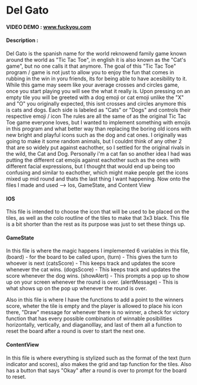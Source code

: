 # Del Gato
#### VIDEO DEMO : www.fuckyou.com
#### Description :
  Del Gato is the spanish name for the world reknowend family game known around the world as "Tic Tac Toe", in english it is also known as the "Cat's game", but no one calls it that anymore.
  The goal of this "Tic Tac Toe" program / game is not just to allow you to enjoy the fun that comes in rubbing in the win in yoru friends, its for being able to have acesibility to it.
 While this game may seem like your average crosses and circles game, once you start playing you will see the what it really is.
 Upon pressing on an empty tile you will be greeted with a dog emoji or cat emoji unlike the "X" and "O" you originally expected, this isnt crosses and circles anymore this is cats and dogs. Each side is labeled as "Cats" or "Dogs" and controls their respective emoji / icon
The rules are all the same of as the original Tic Tac Toe game everyone loves, but I wanted to implement something with emojis in this program and what better way than replacing the boring old icons with new bright and playful icons such as the dog and cat ones.
I originally was going to make it some random animals, but I couldnt think of any other 2 that are so widely put against eachother, so I settled for the original rivals in the wild, the Cat and Dog. Personally i'm a cat fan so another idea I had was putting the different cat emojis against eachother such as the ones with different facial expressions, but I thought that would end up being too confusing and similar to eachother, which might make people get the icons mixed up mid round and thats the last thing I want happening.
Now onto the files I made and used --> Ios, GameState, and Content View

#### IOS
This file is intended to choose the icon that will be used to be placed on the tiles, as well as the colo routline of the tiles to make that 3x3 black. This file is a bit shorter than the rest as its purpose was just to set these things up.

#### GameState
In this file is where the magic happens I implemented 6 variables in this file,
(board) - for the board to be called upon, 
(turn) - This gives the turn to whoever is next
(catsScore) - This keeps track and updates the score whenever the cat wins.
(dogsScore) - This keeps track and updates the score whenever the dog wins.
(showAlert) - This prompts a pop up to show up on your screen whenever the round is over.
(alertMessage) - This is what shows up on the pop up whenever the round is over.

Also in this file is where I have the functions to add a point to the winners score, wheter the tile is empty and the player is allowed to place his icon there, "Draw" message for whenever there is no winner, a check for victory function that has every possible combination of winnable posibilities horizontally, vertically, and diaganolllay, and last of them all a function to reset the board after a round is over to start the next one.

#### ContentView 
In this file is where everything is stylized such as the format of the text (turn indicator and scores), also makes the grid and tap function for the tiles. Also has a button that says "Okay" after a round is over to prompt for the board to reset.
